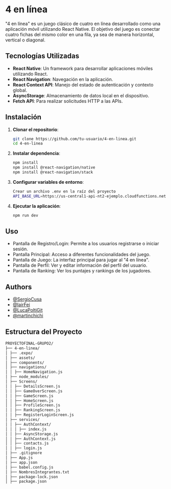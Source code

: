 
# 4 en línea

"4 en línea" es un juego clásico de cuatro en línea desarrollado como una aplicación móvil utilizando React Native. El objetivo del juego es conectar cuatro fichas del mismo color en una fila, ya sea de manera horizontal, vertical o diagonal.




## Tecnologías Utilizadas

- **React Native**: Un framework para desarrollar aplicaciones móviles utilizando React.
- **React Navigation**: Navegación en la aplicación.
- **React Context API**: Manejo del estado de autenticación y contexto global.
- **AsyncStorage**: Almacenamiento de datos local en el dispositivo.
- **Fetch API**: Para realizar solicitudes HTTP a las APIs.



## Instalación

1. **Clonar el repositorio**:
   ```bash
   git clone https://github.com/tu-usuario/4-en-linea.git
   cd 4-en-linea

2. **Instalar dependencia**:
   ```bash
   npm install
   npm install @react-navigation/native
   npm install @react-navigation/stack 

3. **Configurar variables de entorno**:
   ```bash
   Crear un archivo .env en la raíz del proyecto
   API_BASE_URL=https://us-central1-api-nt2-ejemplo.cloudfunctions.net/app/api/

4. **Ejecutar la aplicación**:
   ```bash
   npm run dev  
## Uso

- Pantalla de Registro/Login: Permite a los usuarios registrarse o iniciar sesión.
- Pantalla Principal: Acceso a diferentes funcionalidades del juego.
- Pantalla de Juego: La interfaz principal para jugar al "4 en línea".
- Pantalla de Perfil: Ver y editar información del perfil del usuario.
- Pantalla de Ranking: Ver los puntajes y rankings de los jugadores.


## Authors

- [@SergioCusa](https://github.com/SergioCusa)
- [@IairFei](https://github.com/IairFei)
- [@LucaPoltiGit](https://github.com/LucaPoltiGit)
- [@martinchichi](https://github.com/martinchichi)




## Estructura del Proyecto

```bash
PROYECTOFINAL-GRUPO2/
├── 4-en-linea/
│ ├── .expo/
│ ├── assets/
│ ├── components/
│ ├── navigations/
│ │ ├── HomeNavigation.js
│ ├── node_modules/
│ ├── Screens/
│ │ ├── DetailsScreen.js
│ │ ├── GameOverScreen.js
│ │ ├── GameScreen.js
│ │ ├── HomeScreen.js
│ │ ├── ProfileScreen.js
│ │ ├── RankingScreen.js
│ │ ├── RegisterLoginScreen.js
│ ├── services/
│ │ ├── AuthContext/
│ │ │ ├── index.js
│ │ ├── AsyncStorage.js
│ │ ├── AuthContext.js
│ │ ├── contacts.js
│ │ ├── login.js
│ ├── .gitignore
│ ├── App.js
│ ├── app.json
│ ├── babel.config.js
│ ├── NombresIntegrantes.txt
│ ├── package-lock.json
│ ├── package.json

